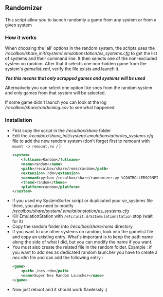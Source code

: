 ## Randomizer

This script allow you to launch randomly a game from any system or from a given system


### How it works

When choosing the 'all' options in the random system, the scripts uses the */recalbox/share_init/system/.emulationstation/es_systems.cfg* to get the list of systems and their command line.
It then selects one of the non-excluded system on random.
After that it selects one non-hidden game from the system's *gamelist.xml*, verify the file exists and launch it.

***Yes this means that only scrapped games and systems will be used***

Alternatively you can select one option like snes from the random system and only games from that system will be selected.

If some game didn't launch you can look at the log */recalbox/share/randomlog.csv* to see what happened

### Installation

* First copy the script in the */recalbox/share* folder
* Edit the */recalbox/share_init/system/.emulationstation/es_systems.cfg* file to add the new random system (don't forget first to remount with `mount -o remount,rw /`  )
	```xml
	<system>
        <fullname>Random</fullname>
        <name>random</name>
		<path>/recalbox/share/roms/random</path>
		<extension>.rdm</extension>
        <command>python /recalbox/share/randomizer.py %CONTROLLERSCONFIG% -rom %ROM%</command>
        <theme>random</theme>
		<platform>random</platform>
	</system>
	```
* If you used my SystemSorter script or duplicated your se_systems file there, you also need to modify */recalbox/share/system/.emulationstation/es_systems.cfg*
* Kill EmulationStation with `/etc/init.d/S31emulationstation` stop (wait for it)
* Copy the random folder into  */recalbox/share/roms* directory
* If you want to use other systems on random, look into the gamelist file and copy an existing entry. What's important is to keep the path name along the side of what I did, but you can modify the name if you want.
* You must also create the related file in the random folder.
	Example : if you want to add nes as dedicated random launcher you have to create a *nes.rdm* file and can add the following entry :
	```xml
	<game>
		<path>./nes.rdm</path>
		<name>Super Nes Random Launcher</name>
	</game>
	```
* Now just reboot and it should work flawlessly :)
